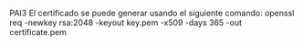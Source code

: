 PAI3
El certificado se puede generar usando el siguiente comando: openssl req -newkey rsa:2048 -keyout key.pem -x509 -days 365 -out certificate.pem

